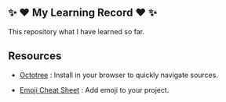 ## :sparkles: :heart: My Learning Record :heart: :sparkles:

This repository what I have learned so far.

## Resources

* [Octotree](https://github.com/buunguyen/octotree) : Install in your browser to quickly navigate sources.

* [Emoji Cheat Sheet](http://www.emoji-cheat-sheet.com/) : Add emoji to your project.
